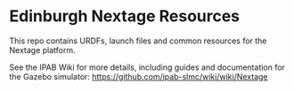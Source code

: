 # Edinburgh Nextage Resources

This repo contains URDFs, launch files and common resources for the Nextage platform.

See the IPAB Wiki for more details, including guides and documentation for the Gazebo simulator: https://github.com/ipab-slmc/wiki/wiki/Nextage
